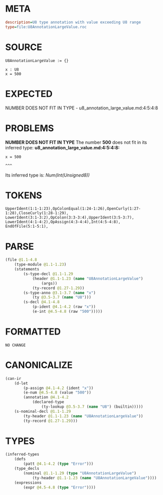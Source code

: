# META
~~~ini
description=U8 type annotation with value exceeding U8 range
type=file:U8AnnotationLargeValue.roc
~~~
# SOURCE
~~~roc
U8AnnotationLargeValue := {}

x : U8
x = 500
~~~
# EXPECTED
NUMBER DOES NOT FIT IN TYPE - u8_annotation_large_value.md:4:5:4:8
# PROBLEMS
**NUMBER DOES NOT FIT IN TYPE**
The number **500** does not fit in its inferred type:
**u8_annotation_large_value.md:4:5:4:8:**
```roc
x = 500
```
    ^^^

Its inferred type is:
    _Num(Int(Unsigned8))_

# TOKENS
~~~zig
UpperIdent(1:1-1:23),OpColonEqual(1:24-1:26),OpenCurly(1:27-1:28),CloseCurly(1:28-1:29),
LowerIdent(3:1-3:2),OpColon(3:3-3:4),UpperIdent(3:5-3:7),
LowerIdent(4:1-4:2),OpAssign(4:3-4:4),Int(4:5-4:8),
EndOfFile(5:1-5:1),
~~~
# PARSE
~~~clojure
(file @1.1-4.8
	(type-module @1.1-1.23)
	(statements
		(s-type-decl @1.1-1.29
			(header @1.1-1.23 (name "U8AnnotationLargeValue")
				(args))
			(ty-record @1.27-1.29))
		(s-type-anno @3.1-3.7 (name "x")
			(ty @3.5-3.7 (name "U8")))
		(s-decl @4.1-4.8
			(p-ident @4.1-4.2 (raw "x"))
			(e-int @4.5-4.8 (raw "500")))))
~~~
# FORMATTED
~~~roc
NO CHANGE
~~~
# CANONICALIZE
~~~clojure
(can-ir
	(d-let
		(p-assign @4.1-4.2 (ident "x"))
		(e-num @4.5-4.8 (value "500"))
		(annotation @4.1-4.2
			(declared-type
				(ty-lookup @3.5-3.7 (name "U8") (builtin)))))
	(s-nominal-decl @1.1-1.29
		(ty-header @1.1-1.23 (name "U8AnnotationLargeValue"))
		(ty-record @1.27-1.29)))
~~~
# TYPES
~~~clojure
(inferred-types
	(defs
		(patt @4.1-4.2 (type "Error")))
	(type_decls
		(nominal @1.1-1.29 (type "U8AnnotationLargeValue")
			(ty-header @1.1-1.23 (name "U8AnnotationLargeValue"))))
	(expressions
		(expr @4.5-4.8 (type "Error"))))
~~~
